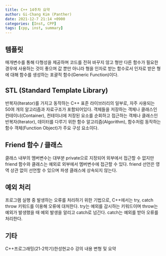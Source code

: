 ```yaml
---
title: C++ 14주차 요약
author: Gi-Chang Kim (Panther)
date: 2021-12-7 21:14 +0900
categories: [Inst, CPP]
tags: [cpp, inst, summary]
---
```


## 템플릿
매개변수를 통해 다형성을 제공하며 코드를 전혀 바꾸지 않고 형만 다른 함수가 필요한 경우에 사용하는 것이 좋으며 값 뿐만 아니라 형을 인자로 받는 함수로서 인자로 받은 형에 대해 함수를 생성하는 포괄적 함수(Generic Function)이다.

## STL (Standard Template Library)
반복자(Iterator)를 가지고 동작하는 C++ 표준 라이브러리의 일부로, 자주 사용되는 50여 개의 알고리즘과 자료구조가 포함되어있다.
객체들을 저장하는 객체나 클래스인 컨테이너(Container), 컨테이너에 저장된 요소를 순회하고 접근하는 객체나 클래스인 반복자(Iterator), 데이터를 다루기 위한 함수 알고리즘(Algorithm), 함수처럼 동작하는 함수 객체(Function Object)가 주요 구성 요소이다.

## Friend 함수 / 클래스
클래스 내부의 멤버변수는 대부분 private으로 지정되어 외부에서 접근할 수 없지만 friend 함수와 클래스는 예외로 외부에서 멤버변수에 접근할 수 있다. friend 선언은 영역 상관 없이 선언할 수 있으며 파생 클래스에 상속되지 않는다.

## 예외 처리
프로그램 실행 중 발생하는 오류를 처리하기 위한 기법으로, C++에서는 try, catch throw 키워드를 이용해 오류에 대처한다. try는 예외를 감시하는 키워드이며 throw는 예외가 발생했을 때 예외 발생을 알리고 catch로 넘긴다. catch는 예외를 받아 오류를 처리한다.

## 기타
C++프로그래밍(21-2학기)한성현교수 강의 내용 변형 및 요약